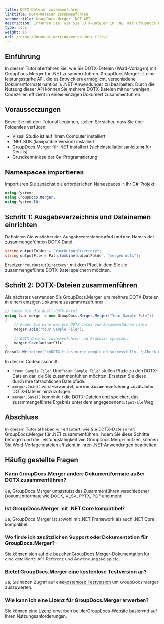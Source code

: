 ```yaml
---
title: DOTX-Dateien zusammenführen
linktitle: DOTX-Dateien zusammenführen
second_title: GroupDocs.Merger .NET API
description: Erfahren Sie, wie Sie DOTX-Dateien in .NET mit GroupDocs.Merger mühelos zusammenführen. Erweitern Sie Ihre Fähigkeiten zur Dokumentenbearbeitung.
type: docs
weight: 15
url: /de/net/document-merging/merge-dotx-files/
---
```

## Einführung
In diesem Tutorial erfahren Sie, wie Sie DOTX-Dateien (Word-Vorlagen) mit GroupDocs.Merger für .NET zusammenführen. GroupDocs.Merger ist eine leistungsstarke API, die es Entwicklern ermöglicht, verschiedene Dokumentformate nahtlos in .NET-Anwendungen zu bearbeiten. Durch die Nutzung dieser API können Sie mehrere DOTX-Dateien mit nur wenigen Codezeilen effizient in einem einzigen Dokument zusammenführen.
## Voraussetzungen
Bevor Sie mit dem Tutorial beginnen, stellen Sie sicher, dass Sie über Folgendes verfügen:
- Visual Studio ist auf Ihrem Computer installiert
- .NET SDK (kompatible Version) installiert
-  GroupDocs.Merger für .NET installiert (siehe[Installationsanleitung](https://reference.groupdocs.com/merger/net/) für Details)
- Grundkenntnisse der C#-Programmierung

## Namespaces importieren
Importieren Sie zunächst die erforderlichen Namespaces in Ihr C#-Projekt:
```csharp
using System; 
using GroupDocs.Merger;
using System.IO;
```
## Schritt 1: Ausgabeverzeichnis und Dateinamen einrichten
Definieren Sie zunächst den Ausgabeverzeichnispfad und den Namen der zusammengeführten DOTX-Datei.
```csharp
string outputFolder = "YourOutputDirectory";
string outputFile = Path.Combine(outputFolder, "merged.dotx");
```
 Ersetzen`"YourOutputDirectory"` mit dem Pfad, in dem Sie die zusammengeführte DOTX-Datei speichern möchten.
## Schritt 2: DOTX-Dateien zusammenführen
Als nächstes verwenden Sie GroupDocs.Merger, um mehrere DOTX-Dateien in einem einzigen Dokument zusammenzuführen.
```csharp
// Laden Sie die Quell-DOTX-Datei
using (var merger = new GroupDocs.Merger.Merger("Your Sample File"))
{
    // Fügen Sie eine weitere DOTX-Datei zum Zusammenführen hinzu
    merger.Join("Your Sample File");
    
    // DOTX-Dateien zusammenführen und Ergebnis speichern
    merger.Save(outputFile);
}
Console.WriteLine("\nDOTX files merge completed successfully. \nCheck output in {0}", outputFolder);
```
In diesem Codeausschnitt:
- `"Your Sample File"` Und`"Your Sample File"` stellen Pfade zu den DOTX-Dateien dar, die Sie zusammenführen möchten. Ersetzen Sie diese durch Ihre tatsächlichen Dateipfade.
- `merger.Join()` wird verwendet, um der Zusammenführung zusätzliche DOTX-Dateien hinzuzufügen.
- `merger.Save()` kombiniert die DOTX-Dateien und speichert das zusammengeführte Ergebnis unter dem angegebenen`outputFile` Weg.

## Abschluss
In diesem Tutorial haben wir erläutert, wie Sie DOTX-Dateien mit GroupDocs.Merger für .NET zusammenführen. Indem Sie diese Schritte befolgen und die Leistungsfähigkeit von GroupDocs.Merger nutzen, können Sie Word-Vorlagendateien effizient in Ihren .NET-Anwendungen bearbeiten.

## Häufig gestellte Fragen
### Kann GroupDocs.Merger andere Dokumentformate außer DOTX zusammenführen?
Ja, GroupDocs.Merger unterstützt das Zusammenführen verschiedener Dokumentformate wie DOCX, XLSX, PPTX, PDF und mehr.
### Ist GroupDocs.Merger mit .NET Core kompatibel?
Ja, GroupDocs.Merger ist sowohl mit .NET Framework als auch .NET Core kompatibel.
### Wo finde ich zusätzlichen Support oder Dokumentation für GroupDocs.Merger?
 Sie können sich auf die beziehen[GroupDocs.Merger-Dokumentation](https://reference.groupdocs.com/merger/net/) für eine detaillierte API-Referenz und Anwendungsbeispiele.
### Bietet GroupDocs.Merger eine kostenlose Testversion an?
 Ja, Sie haben Zugriff auf eine[kostenlose Testversion](https://releases.groupdocs.com/) um GroupDocs.Merger auszuwerten.
### Wie kann ich eine Lizenz für GroupDocs.Merger erwerben?
 Sie können eine Lizenz erwerben bei der[GroupDocs-Website](https://purchase.groupdocs.com/buy) basierend auf Ihren Nutzungsanforderungen.